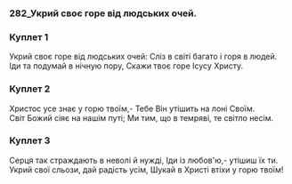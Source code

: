 ### 282_Укрий своє горе від людських очей.
### Куплет 1
Укрий своє горе від людських очей: Сліз в світі багато і горя в людей.<br/>Іди та подумай в нічную пору, Скажи твоє горе Ісусу Христу.
### Куплет 2
Христос усе знає у горю твоїм,- Тебе Він утішить на лоні Своїм.<br/>Світ Божий сіяє на нашім путі; Ми тим, що в темряві, те світло несім.
### Куплет 3
Серця так страждають в неволі й нужді, Іди із любов'ю,- утішиш їх ти.<br/>Укрий свої сльози, дай радість усім, Шукай в Христі втіхи у горю твоїм!
